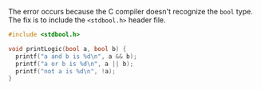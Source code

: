 The error occurs because the C compiler doesn't recognize the `bool` type. The fix is to include the `<stdbool.h>` header file.

```c
#include <stdbool.h>

void printLogic(bool a, bool b) {
  printf("a and b is %d\n", a && b);
  printf("a or b is %d\n", a || b);
  printf("not a is %d\n", !a);
}
```
